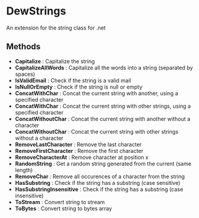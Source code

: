 # DewStrings

An extension for the string class for .net

## Methods

- __Capitalize__ : Capitalize the string
- __CapitalizeAllWords__ : Capitalize all the words into a string (separated by spaces)
- __IsValidEmail__ : Check if the string is a valid mail
- __IsNullOrEmpty__ : Check if the string is null or empty
- __ConcatWithChar__ : Concat the current string with another, using a specified character
- __ConcatWithChar__ : Concat the current string with other strings, using a specified character
- __ConcatWithoutChar__ : Concat the current string with another without a character
- __ConcatWithoutChar__ : Concat the current string with other strings without a character
- __RemoveLastCharacter__ : Remove the last character
- __RemoveFirstCharacter__ : Remove the first character
- __RemoveCharacterAt__ : Remove character at position x
- __RandomString__ : Get a random string generated from the current (same length)
- __RemoveChar__ : Remove all occurences of a character from the string
- __HasSubstring__ : Check if the string has a substring (case sensitive)
- __HasSubstringInsensitive__ : Check if the string has a substring (case insensitive)
- __ToStream__ : Convert string to stream
- __ToBytes__ : Convert string to bytes array
